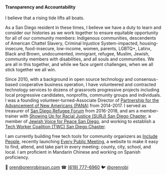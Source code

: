 #### Transparency and Accountability

I believe that a rising tide lifts all boats.

As a San Diego resident in these times, I believe we have a duty to learn and consider our histories as we work together to ensure equitable opportunity for all of our community members: Indigenous communities, descendents of American Chattel Slavery, Criminal Injustice System-impacted, housing-insecure, food-insecure, low-income, women, parents, LGBTQ+, Latinx, Black and Brown, undocumented, immigrant, refugee, Muslim, Jewish, community members with disabilities, and all souls and communities. We are all in this together, and while we face urgent challenges, when we all stick together we all win.

Since 2010, with a background in open source technology and consensus-based cooperative business operation, I have volunteered and contracted technology services to dozens of grassroots progressive projects including local progressive candidates, nonprofits, community groups and individuals. I was a founding volunteer-turned-Associate Director of [Partnership for the Advancement of New Americans (PANA)](https://www.panasd.org) from 2014-2017. I served as treasurer of [San Diego Refugee Forum](http://www.sdrefugeeforum.org/) from 2016-2018, and am a member-trainer with [Showing Up for Racial Justice (SURJ) San Diego Chapter](https://surjsandiego.org/), a member of [Jewish Voice for Peace San Diego](https://www.jvpsandiego.org/), and working to establish a [Tech Worker Coalition (TWC) San Diego Chapter](https://www.meetup.com/TWCSanDiego).

I am currently building free tech tools for community organizers as [Include People](https://www.patreon.com/includepeople), recently launching [Every Public Meeting](https://www.everypublicmeeting.com), a website to make it easy to find, attend, and take part in every meeting: county, city, school, and local. I am proficient in Mandarin Chinese and working on Spanish proficiency.

📧 [oren@orenrobinson.com](mailto:oren@orenrobinson.com) ☎ [(619) 777–6960](tel:16197776960) 🐦 [@orenrobi](https://twitter.com/orenrobi/)
